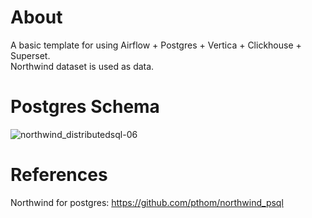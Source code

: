 # About
A basic template for using Airflow + Postgres + Vertica + Clickhouse + Superset. \
Northwind dataset is used as data.

# Postgres Schema
![northwind_distributedsql-06](https://user-images.githubusercontent.com/126064091/225060619-5c294944-9940-4826-aa7f-876ab4e05533.png)

# References
Northwind for postgres: https://github.com/pthom/northwind_psql
